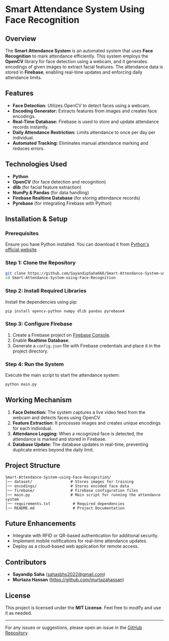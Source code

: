 # Smart Attendance System Using Face Recognition

## Overview
The **Smart Attendance System** is an automated system that uses **Face Recognition** to mark attendance efficiently. This system employs the **OpenCV** library for face detection using a webcam, and it generates encodings of given images to extract facial features. The attendance data is stored in **Firebase**, enabling real-time updates and enforcing daily attendance limits.

## Features
- **Face Detection:** Utilizes OpenCV to detect faces using a webcam.
- **Encoding Generator:** Extracts features from images and creates face encodings.
- **Real-Time Database:** Firebase is used to store and update attendance records instantly.
- **Daily Attendance Restriction:** Limits attendance to once per day per individual.
- **Automated Tracking:** Eliminates manual attendance marking and reduces errors.

## Technologies Used
- **Python**
- **OpenCV** (for face detection and recognition)
- **dlib** (for facial feature extraction)
- **NumPy & Pandas** (for data handling)
- **Firebase Realtime Database** (for storing attendance records)
- **Pyrebase** (for integrating Firebase with Python)

## Installation & Setup
### Prerequisites
Ensure you have Python installed. You can download it from [Python's official website](https://www.python.org/downloads/).

### Step 1: Clone the Repository
```bash
git clone https://github.com/SayandipSaha666/Smart-Attendance-System-using-Face-Recognition.git
cd Smart-Attendance-System-using-Face-Recognition
```

### Step 2: Install Required Libraries
Install the dependencies using pip:
```bash
pip install opencv-python numpy dlib pandas pyrebase4
```

### Step 3: Configure Firebase
1. Create a Firebase project on [Firebase Console](https://console.firebase.google.com/).
2. Enable **Realtime Database**.
3. Generate a `config.json` file with Firebase credentials and place it in the project directory.

### Step 4: Run the System
Execute the main script to start the attendance system:
```bash
python main.py
```

## Working Mechanism
1. **Face Detection:** The system captures a live video feed from the webcam and detects faces using OpenCV.
2. **Feature Extraction:** It processes images and creates unique encodings for each individual.
3. **Attendance Logging:** When a recognized face is detected, the attendance is marked and stored in Firebase.
4. **Database Update:** The database updates in real-time, preventing duplicate entries beyond the daily limit.

## Project Structure
```
Smart-Attendance-System-using-Face-Recognition/
│── dataset/                 # Stores images for training
│── encodings/               # Stores encoded face data
│── firebase/                # Firebase configuration files
│── main.py                  # Main script for running the attendance system
│── requirements.txt          # Required dependencies
│── README.md                 # Project Documentation
```

## Future Enhancements
- Integrate with RFID or QR-based authentication for additional security.
- Implement mobile notifications for real-time attendance updates.
- Deploy as a cloud-based web application for remote access.

## Contributors
- **Sayandip Saha** (sahasbhs2022@gmail.com)
- **Murtaza Hassan** (https://github.com/murtazahassan)

## License
This project is licensed under the **MIT License**. Feel free to modify and use it as needed.

---

For any issues or suggestions, please open an issue in the [GitHub Repository](https://github.com/SayandipSaha666/Smart-Attendance-System-using-Face-Recognition).

